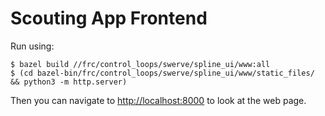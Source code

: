 Scouting App Frontend
================================================================================

Run using:
```console
$ bazel build //frc/control_loops/swerve/spline_ui/www:all
$ (cd bazel-bin/frc/control_loops/swerve/spline_ui/www/static_files/ && python3 -m http.server)
```

Then you can navigate to <http://localhost:8000> to look at the web page.
